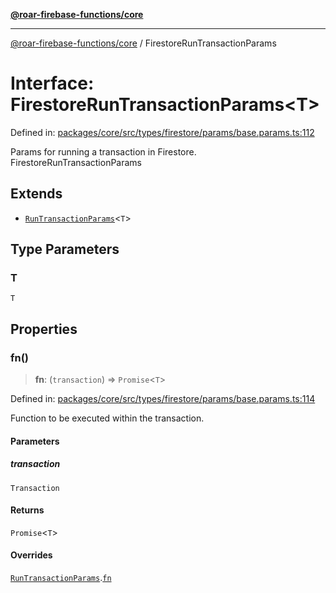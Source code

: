 [**@roar-firebase-functions/core**](../README.md)

---

[@roar-firebase-functions/core](../README.md) / FirestoreRunTransactionParams

# Interface: FirestoreRunTransactionParams\<T\>

Defined in: [packages/core/src/types/firestore/params/base.params.ts:112](https://github.com/yeatmanlab/roar-firebase-functions/blob/0fc701649174b7557e55644b1065be2fa3d3d7ca/packages/core/src/types/firestore/params/base.params.ts#L112)

Params for running a transaction in Firestore.
FirestoreRunTransactionParams

## Extends

- [`RunTransactionParams`](RunTransactionParams.md)\<`T`\>

## Type Parameters

### T

`T`

## Properties

### fn()

> **fn**: (`transaction`) => `Promise`\<`T`\>

Defined in: [packages/core/src/types/firestore/params/base.params.ts:114](https://github.com/yeatmanlab/roar-firebase-functions/blob/0fc701649174b7557e55644b1065be2fa3d3d7ca/packages/core/src/types/firestore/params/base.params.ts#L114)

Function to be executed within the transaction.

#### Parameters

##### transaction

`Transaction`

#### Returns

`Promise`\<`T`\>

#### Overrides

[`RunTransactionParams`](RunTransactionParams.md).[`fn`](RunTransactionParams.md#fn)
